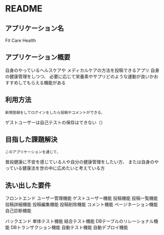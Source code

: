 # README
## アプリケーション名	
Fit Care Health

## アプリケーション概要	
自身のやっているヘルスケアや
メディカルケアの方法を投稿できるアプリ
自身の健康管理をしつつ、
必要に応じて栄養素やサプリどのような運動が良いかおすすめしてもらえる機能がある

<!-- ## URL
	デプロイ済みのURLを記述。デプロイが済んでいない場合は、デプロイが完了次第記述すること。 -->

<!-- ## テスト用アカウント
	ログイン機能等を実装した場合は、ログインに必要な情報を記述。またBasic認証等を設けている場合は、そのID/Passも記述すること。 -->

## 利用方法
	新規登録をしてログインをしたら投稿やコメントができる、
  ゲストユーザーは自己テストの保存はできない（）

## 目指した課題解決
	このアプリケーションを通じて、
  普段健康に不安を感じている人や自分の健康管理をしたい方、
  または自身のやっている健康法を世の中に広めたいと考えている方

## 洗い出した要件
フロントエンド
	ユーザー管理機能
  ゲストユーザー機能
  投稿機能
  投稿一覧機能
  投稿詳細機能
  投稿編集機能
  投稿削除機能
  コメント機能
  ページネーション機能
  自己診断機能

バックエンド
  単体テスト機能
  結合テスト機能
  DBテーブルのリレーショナル機能
  DBトランザクション機能
  自動テスト機能
  自動デプロイ機能
  

<!-- ## 実装した機能についての画像やGIFおよびその説明
	実装した機能について、それぞれどのような特徴があるのかを列挙する形で記述。画像はGyazoで、GIFはGyazoGIFで撮影すること。 -->

<!-- ## 実装予定の機能
	洗い出した要件の中から、今後実装予定の機能がある場合は、その機能を記述。 -->

<!-- ## データベース設計
	ER図等を添付。 -->

<!-- ## ローカルでの動作方法 -->
